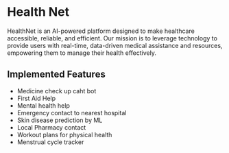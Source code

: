 # Health Net

HealthNet is an AI-powered platform designed to make healthcare accessible, reliable, and efficient. Our mission is to leverage technology to provide users with real-time, data-driven medical assistance and resources, empowering them to manage their health effectively.

## Implemented Features
- Medicine check up caht bot
- First Aid Help
- Mental health help
- Emergency contact to nearest hospital
- Skin disease prediction by ML
- Local Pharmacy contact
- Workout plans for physical health
- Menstrual cycle tracker

